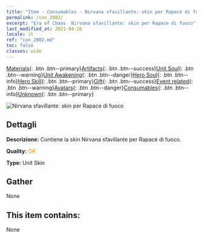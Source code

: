 ```yaml
---
title: "Item - Consumables - Nirvana sfavillante: skin per Rapace di fuoco"
permalink: /con_2002/
excerpt: "Era of Chaos  Nirvana sfavillante: skin per Rapace di fuoco"
last_modified_at: 2021-04-26
locale: it
ref: "con_2002.md"
toc: false
classes: wide
---
```

 [Materials](/ItemsIT/){: .btn .btn--primary}[Artifacts](/ItemsIT/Artifacts/){: .btn .btn--success}[Unit Soul](/ItemsIT/UnitSoul/){: .btn .btn--warning}[Unit Awakening](/ItemsIT/UnitAwakening/){: .btn .btn--danger}[Hero Soul](/ItemsIT/HeroSoul/){: .btn .btn--info}[Hero Skill](/ItemsIT/HeroSkill/){: .btn .btn--primary}[Gift](/ItemsIT/Gift/){: .btn .btn--success}[Event related](/ItemsIT/Events/){: .btn .btn--warning}[Avatars](/ItemsIT/Avatars/){: .btn .btn--danger}[Consumables](/ItemsIT/Consumables/){: .btn .btn--info}[Unknown](/ItemsIT/Unknown/){: .btn .btn--primary}

 ![Nirvana sfavillante: skin per Rapace di fuoco](/images/u/ti_fenghuangpifu.jpg)

## Dettagli
 **Descrizione:** Contiene la skin Nirvana sfavillante per Rapace di fuoco.

 **Quality:** <span style="color: #FF8C00">OK</span>

 **Type:** Unit Skin

## Gather

  None

## This item contains:

  None

